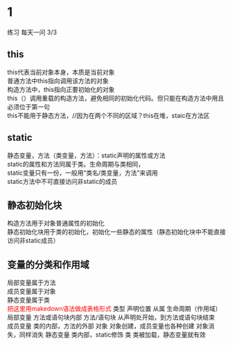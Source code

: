 # 1
练习
每天一问
3/3

## this
this代表当前对象本身，本质是当前对象  
普通方法中this指向调用该方法的对象  
构造方法中，this指向正要初始化的对象  
this（）调用重载的构造方法，避免相同的初始化代码。但只能在构造方法中用且必须位于第一句  
this不能用于静态方法，//因为在两个不同的区域？this在堆，staic在方法区  

## static
静态变量，方法（类变量，方法）：static声明的属性或方法  
static的属性和方法同属于类。生命周期与类相同，  
static变量只有一份，一般用“类名/类变量，方法”来调用  
static方法中不可直接访问非static的成员  

## 静态初始化块
构造方法用于对象普通属性的初始化  
静态初始化块用于类的初始化，初始化一些静态的属性（静态初始化块中不能直接访问非static成员）  

## 变量的分类和作用域
局部变量属于方法  
成员变量属于对象  
静态变量属于类  
<font color='red'>把这里用makedown语法做成表格形式</font>
类型             声明位置               从属             生命周期（作用域）
局部变量       方法或语句块内部       方法/语句块      从声明处开始，到方法或语句块结束       
成员变量      类的内部，方法的外部        对象          对象创建，成员变量也各种创建
                                                        对象消失，同样消失
静态变量      类内部，static修饰          类           类被加载，静态变量就有效
